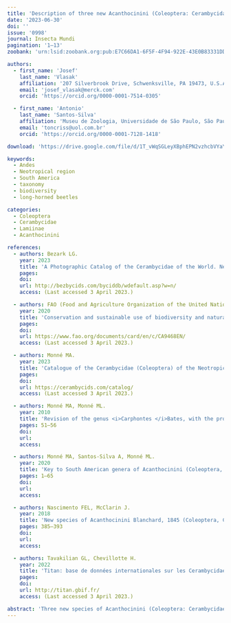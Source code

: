 ```yaml
---
title: 'Description of three new Acanthocinini (Coleoptera: Cerambycidae: Lamiinae) species from Ecuador'
date: '2023-06-30'
doi: ''
issue: '0998'
journal: Insecta Mundi
pagination: '1–13'
zoobank: 'urn:lsid:zoobank.org:pub:E7C66DA1-6F5F-4F94-922E-43E0B83331DD'

authors:
  - first_name: 'Josef'
    last_name: 'Vlasak'
    affiliation: '207 Silverbrook Drive, Schwenksville, PA 19473, U.S.A.'
    email: 'josef_vlasak@merck.com'
    orcid: 'https://orcid.org/0000-0001-7514-0305'

  - first_name: 'Antonio'
    last_name: 'Santos-Silva'
    affiliation: 'Museu de Zoologia, Universidade de São Paulo, São Paulo, SP, Brazil'
    email: 'toncriss@uol.com.br'
    orcid: 'https://orcid.org/0000-0001-7128-1418'

download: 'https://drive.google.com/file/d/1T_vWqSGLeyXBphEPN2vzhcbVYaYd-Q8G'

keywords:
  - Andes
  - Neotropical region
  - South America
  - taxonomy
  - biodiversity
  - long-horned beetles

categories:
  - Coleoptera
  - Cerambycidae
  - Lamiinae
  - Acanthocinini

references:
  - authors: Bezark LG.
    year: 2023
    title: 'A Photographic Catalog of the Cerambycidae of the World. New World Cerambycidae Catalog.'
    pages: 
    doi: 
    url: http://bezbycids.com/byciddb/wdefault.asp?w=n/
    access: (Last accessed 3 April 2023.)

  - authors: FAO (Food and Agriculture Organization of the United Nations).
    year: 2020
    title: 'Conservation and sustainable use of biodiversity and natural resources for community well-being: The example of Ecuador’s Napo Province.'
    pages: 
    doi: 
    url: https://www.fao.org/documents/card/en/c/CA9468EN/
    access: (Last accessed 3 April 2023.)

  - authors: Monné MA.
    year: 2023
    title: 'Catalogue of the Cerambycidae (Coleoptera) of the Neotropical region. Part II. Subfamily Lamiinae.'
    pages: 
    doi: 
    url: https://cerambycids.com/catalog/
    access: (Last accessed 3 April 2023.)

  - authors: Monné MA, Monné ML.
    year: 2010
    title: 'Revision of the genus <i>Carphontes </i>Bates, with the proposal of a new genus, <i>Paracleodoxus </i>(Coleoptera, Cerambycidae, Lamiinae). Zootaxa 2387'
    pages: 51–56
    doi: 
    url: 
    access: 

  - authors: Monné MA, Santos-Silva A, Monné ML.
    year: 2020
    title: 'Key to South American genera of Acanthocinini (Coleoptera, Cerambycidae, Lamiinae) without erect setae on elytra; synonymies, transferences, revalidation, and notes on genera with erect setae on elytra. Zootaxa 4863(1)'
    pages: 1–65
    doi: 
    url: 
    access: 

  - authors: Nascimento FEL, McClarin J.
    year: 2018
    title: 'New species of Acanthocinini Blanchard, 1845 (Coleoptera, Cerambycidae, Lamiinae) from Ecuador and notes on <i>Parabaryssinus lineaticollis </i>(Gounelle, 1910). Zootaxa 4387(2)'
    pages: 385–393
    doi: 
    url: 
    access: 

  - authors: Tavakilian GL, Chevillotte H.
    year: 2022
    title: 'Titan: base de données internationales sur les Cerambycidae ou Longicornes.'
    pages: 
    doi: 
    url: http://titan.gbif.fr/
    access: (Last accessed 3 April 2023.)

abstract: 'Three new species of Acanthocinini (Coleoptera: Cerambycidae: Lamiinae) are described from Napo province, Ecuador: <i>Anisopodus micromaculatus </i>new species; <i>Parabaryssinus katerinae </i>new species; and <i>Paracleodoxus minutus </i>new species. A key to species of <i>Paracleodoxus </i>Monné and Monné (2010) is provided.'
---
```

